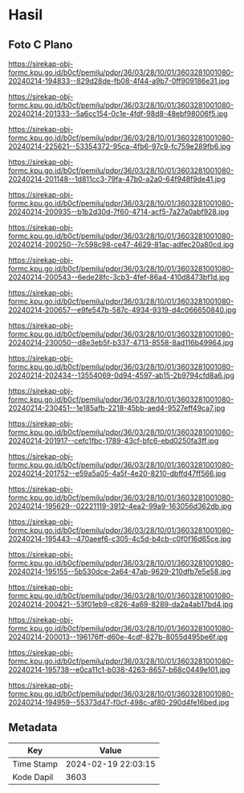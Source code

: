 # Hasil

## Foto C Plano

https://sirekap-obj-formc.kpu.go.id/b0cf/pemilu/pdpr/36/03/28/10/01/3603281001080-20240214-194833--829d28de-fb08-4f44-a9b7-0ff909186e31.jpg

https://sirekap-obj-formc.kpu.go.id/b0cf/pemilu/pdpr/36/03/28/10/01/3603281001080-20240214-201333--5a6cc154-0c1e-4fdf-98d8-48ebf98006f5.jpg

https://sirekap-obj-formc.kpu.go.id/b0cf/pemilu/pdpr/36/03/28/10/01/3603281001080-20240214-225621--53354372-95ca-4fb6-97c9-fc759e289fb6.jpg

https://sirekap-obj-formc.kpu.go.id/b0cf/pemilu/pdpr/36/03/28/10/01/3603281001080-20240214-201148--1d811cc3-79fa-47b0-a2a0-64f948f9de41.jpg

https://sirekap-obj-formc.kpu.go.id/b0cf/pemilu/pdpr/36/03/28/10/01/3603281001080-20240214-200935--b1b2d30d-7f60-4714-acf5-7a27a0abf928.jpg

https://sirekap-obj-formc.kpu.go.id/b0cf/pemilu/pdpr/36/03/28/10/01/3603281001080-20240214-200250--7c598c98-ce47-4629-81ac-adfec20a80cd.jpg

https://sirekap-obj-formc.kpu.go.id/b0cf/pemilu/pdpr/36/03/28/10/01/3603281001080-20240214-200543--6ede28fc-3cb3-4fef-86a4-410d8473bf1d.jpg

https://sirekap-obj-formc.kpu.go.id/b0cf/pemilu/pdpr/36/03/28/10/01/3603281001080-20240214-200657--e9fe547b-587c-4934-9319-d4c066650840.jpg

https://sirekap-obj-formc.kpu.go.id/b0cf/pemilu/pdpr/36/03/28/10/01/3603281001080-20240214-230050--d8e3eb5f-b337-4713-8558-8ad116b49964.jpg

https://sirekap-obj-formc.kpu.go.id/b0cf/pemilu/pdpr/36/03/28/10/01/3603281001080-20240214-202434--13554069-0d94-4597-ab15-2b9794cfd8a6.jpg

https://sirekap-obj-formc.kpu.go.id/b0cf/pemilu/pdpr/36/03/28/10/01/3603281001080-20240214-230451--1e185afb-2218-45bb-aed4-9527eff49ca7.jpg

https://sirekap-obj-formc.kpu.go.id/b0cf/pemilu/pdpr/36/03/28/10/01/3603281001080-20240214-201917--cefc1fbc-1789-43cf-bfc6-ebd0250fa3ff.jpg

https://sirekap-obj-formc.kpu.go.id/b0cf/pemilu/pdpr/36/03/28/10/01/3603281001080-20240214-201752--e59a5a05-4a5f-4e20-8210-dbffd47ff566.jpg

https://sirekap-obj-formc.kpu.go.id/b0cf/pemilu/pdpr/36/03/28/10/01/3603281001080-20240214-195629--02221119-3912-4ea2-99a9-163056d362db.jpg

https://sirekap-obj-formc.kpu.go.id/b0cf/pemilu/pdpr/36/03/28/10/01/3603281001080-20240214-195443--470aeef6-c305-4c5d-b4cb-c0f0f16d65ce.jpg

https://sirekap-obj-formc.kpu.go.id/b0cf/pemilu/pdpr/36/03/28/10/01/3603281001080-20240214-195155--5b530dce-2a64-47ab-9629-210dfb7e5e58.jpg

https://sirekap-obj-formc.kpu.go.id/b0cf/pemilu/pdpr/36/03/28/10/01/3603281001080-20240214-200421--53f01eb9-c826-4a69-8289-da2a4ab17bd4.jpg

https://sirekap-obj-formc.kpu.go.id/b0cf/pemilu/pdpr/36/03/28/10/01/3603281001080-20240214-200013--196176ff-d60e-4cdf-827b-8055d495be6f.jpg

https://sirekap-obj-formc.kpu.go.id/b0cf/pemilu/pdpr/36/03/28/10/01/3603281001080-20240214-195738--e0ca11c1-b038-4263-8657-b68c0449e101.jpg

https://sirekap-obj-formc.kpu.go.id/b0cf/pemilu/pdpr/36/03/28/10/01/3603281001080-20240214-194959--55373d47-f0cf-498c-af80-290d4fe16bed.jpg


## Metadata

| Key        | Value               |
| ---------- | ------------------- |
| Time Stamp | 2024-02-19 22:03:15 |
| Kode Dapil | 3603                |



